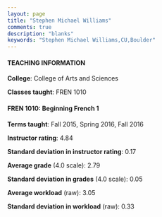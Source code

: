 ```yaml
---
layout: page
title: "Stephen Michael Williams" 
comments: true
description: "blanks"
keywords: "Stephen Michael Williams,CU,Boulder"
---
```

<head>
<script src="https://ajax.googleapis.com/ajax/libs/jquery/2.1.3/jquery.min.js"></script>
<script src="https://dl.dropboxusercontent.com/s/pc42nxpaw1ea4o9/highcharts.js?dl=0"></script>
<!-- <script src="../assets/js/highcharts.js"></script> -->
<style type="text/css">@font-face {
	font-family: "Bebas Neue";
	src: url(https://www.filehosting.org/file/details/544349/BebasNeue Regular.otf) format("opentype");
	}
	h1.Bebas { 
		font-family: "Bebas Neue", Verdana, Tahoma;
	}
</style>
</head>
	   
#### TEACHING INFORMATION

**College**: College of Arts and Sciences

**Classes taught**: FREN 1010

#### FREN 1010: Beginning French 1

**Terms taught**: Fall 2015, Spring 2016, Fall 2016

**Instructor rating**: 4.84

**Standard deviation in instructor rating**: 0.17

**Average grade** (4.0 scale): 2.79

**Standard deviation in grades** (4.0 scale): 0.05

**Average workload** (raw): 3.05

**Standard deviation in workload** (raw): 0.33

